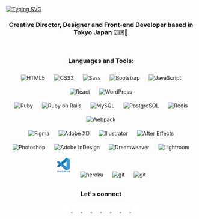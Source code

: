 [![Typing SVG](https://readme-typing-svg.herokuapp.com?font=Montserrat&color=%23B6F7D3&size=30&center=true&width=1200&lines=Hey!+I'm+Michelle+%F0%9F%91%8B)](https://git.io/typing-svg)

<h3 align="center"> Creative Director, Designer and Front-end Developer based in Tokyo Japan 🇯🇵🍣</h3>

<br>

<h3 align="center">Languages and Tools:</h3>
<div align="center">  
<img style="margin: 10px" src="https://profilinator.rishav.dev/skills-assets/html5-original-wordmark.svg" alt="HTML5" height="40" />  
<img style="margin: 10px" src="https://profilinator.rishav.dev/skills-assets/css3-original-wordmark.svg" alt="CSS3" height="40" />  
<img style="margin: 10px" src="https://profilinator.rishav.dev/skills-assets/sass-original.svg" alt="Sass" height="40" />  
<img style="margin: 10px" src="https://profilinator.rishav.dev/skills-assets/bootstrap-plain.svg" alt="Bootstrap" height="40" />  
<img style="margin: 10px" src="https://profilinator.rishav.dev/skills-assets/javascript-original.svg" alt="JavaScript" height="40" />  
<img style="margin: 10px" src="https://profilinator.rishav.dev/skills-assets/react-original-wordmark.svg" alt="React" height="40" />  
<img style="margin: 10px" src="https://profilinator.rishav.dev/skills-assets/wordpress.png" alt="WordPress" height="40" />  
</div>  

<div align="center">  
<img style="margin: 10px" src="https://profilinator.rishav.dev/skills-assets/ruby-original-wordmark.svg" alt="Ruby" height="40" />  
<img style="margin: 10px" src="https://profilinator.rishav.dev/skills-assets/rails-original-wordmark.svg" alt="Ruby on Rails" height="40" />  
<img style="margin: 10px" src="https://profilinator.rishav.dev/skills-assets/mysql-original-wordmark.svg" alt="MySQL" height="40" />  
<img style="margin: 10px" src="https://profilinator.rishav.dev/skills-assets/postgresql-original-wordmark.svg" alt="PostgreSQL" height="40" />  
<img style="margin: 10px" src="https://profilinator.rishav.dev/skills-assets/redis-original-wordmark.svg" alt="Redis" height="40" />  
<img style="margin: 10px" src="https://profilinator.rishav.dev/skills-assets/webpack-original.svg" alt="Webpack" height="40" />  
</div>  

<div align="center">  
<img style="margin: 10px" src="https://profilinator.rishav.dev/skills-assets/figma-icon.svg" alt="Figma" height="40" />  
<img style="margin: 10px" src="https://profilinator.rishav.dev/skills-assets/adobexd.png" alt="Adobe XD" height="40" />  
<img style="margin: 10px" src="https://profilinator.rishav.dev/skills-assets/adobe_illustrator-icon.svg" alt="Illustrator" height="40" />  
<img style="margin: 10px" src="https://profilinator.rishav.dev/skills-assets/aftereffects.png" alt="After Effects" height="40" />  
<img style="margin: 10px" src="https://profilinator.rishav.dev/skills-assets/photoshop-plain.svg" alt="Photoshop" height="40" />  
<img style="margin: 10px" src="https://profilinator.rishav.dev/skills-assets/adobeindesign.svg" alt="Adobe InDesign" height="40" />  
<img style="margin: 10px" src="https://profilinator.rishav.dev/skills-assets/adobedreamweaver.png" alt="Dreamweaver " height="40" />  
<img style="margin: 10px" src="https://profilinator.rishav.dev/skills-assets/lightroom.png" alt="Lightroom" height="40" />  
</div>  

<div align="center">  
<img style="margin: 10px" src="https://raw.githubusercontent.com/devicons/devicon/master/icons/vscode/vscode-original-wordmark.svg" alt="vscode" width="40" height="40"/>
<img style="margin: 10px" src="https://www.vectorlogo.zone/logos/heroku/heroku-icon.svg" alt="heroku" width="40" height="40"/> 
<img style="margin: 10px" src="https://www.vectorlogo.zone/logos/git-scm/git-scm-icon.svg" alt="git" width="40" height="40"/ > 
<img style="margin: 10px" src="https://www.vectorlogo.zone/logos/zeplinio/zeplinio-icon.svg" alt="git" width="40" height="40"/ > 
</div>  

<h3 align="center">Let's connect</h3>

<p align="center"> 
  <a href="https://mbasco.com/" target="_blank">
    <img src="https://github.com/mbasco/mbasco/blob/main/Icons/www.svg" alt="Michelle B | Website" width="22px"/>
  </a>
  <a href="https://www.linkedin.com/in/mbasco/" target="_blank">
    <img src="https://github.com/mbasco/mbasco/blob/main/Icons/linkedin.svg" alt="Michelle B | LinkedIn" width="22px"/> 
  </a>
 <a href="https://www.instagram.com/_mcbasco/?hl=en" target="_blank">
   <img src="https://github.com/mbasco/mbasco/blob/main/Icons/insta.svg" alt="Michelle B | Instagram" width="22px"/> 
  </a>
  <a href="https://twitter.com/_mcbasco" target="_blank">
    <img src="https://github.com/mbasco/mbasco/blob/main/Icons/twitter.svg" alt="Michelle B | Twitter" width="22px"/> 
  </a>
  <a href="https://www.facebook.com/mcbasco.15" target="_blank">
    <img src="https://github.com/mbasco/mbasco/blob/main/Icons/facebook.svg"  alt="Michelle B | Twitter" width="22px"/> 
  </a>
  <a href="https://www.behance.net/_mcbasco" target="_blank">
    <img src="https://github.com/mbasco/mbasco/blob/main/Icons/behance.svg"  alt="Michelle B | Behance" width="22px"/> 
  </a>
  <a href="https://dribbble.com/mcbasco" target="_blank">
    <img src="https://github.com/mbasco/mbasco/blob/main/Icons/dribbble.svg" alt="Michelle B | Dribbble" width="22px"/> 
  </a>
  <a href="https://codepen.io/mbasco" target="_blank">
    <img src="https://github.com/mbasco/mbasco/blob/main/Icons/codepen.svg" alt="Michelle B | Codepen" width="22px"/>
  </a>
</p>


<!--
**mbasco/mbasco** is a ✨ _special_ ✨ repository because its `README.md` (this file) appears on your GitHub profile.

Here are some ideas to get you started:

- 🔭 I’m currently working on ...
- 🌱 I’m currently learning ...
- 👯 I’m looking to collaborate on ...
- 🤔 I’m looking for help with ...
- 💬 Ask me about ...
- 📫 How to reach me: ...
- 😄 Pronouns: ...
- ⚡ Fun fact: ...
-->
